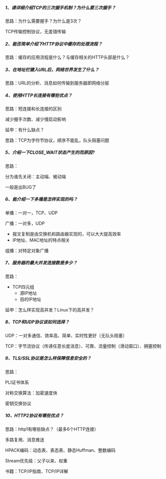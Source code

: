 ##### 1、请详细介绍TCP的三次握手机制？为什么要三次握手？

思路：为什么需要握手？为什么是3次？

TCP传输控制协议，无差错传输

##### 2、能否简单介绍下HTTP协议中缓存的处理流程？

思路：缓存的应用流程是什么？与缓存相关的HTTP头部是什么？

##### 3、在地址栏键入URL后，网络世界发生了什么？

思路：URL的分析、消息如何传输到服务器即网络分层

##### 4、使用HTTP长连接有哪些优点？

思路：短连接和长连接的区别

减少握手次数、减少慢启动影响

延申：有什么缺点？

思路：TCP为字符节协议，顺序不能乱，队头阻塞问题

##### 5、介绍一下CLOSE_WAIT状态产生的而原因?

思路：

分为谁先关闭：主动端、被动端

一般是出BUG了

##### 6、能介绍一下多播是怎样实现的吗？

单播：一对一，TCP、UDP

广播：一对多，UDP

- 报文复制是由交换机和路由器实现的，可以大大提高效率
- IP地址、MAC地址的特点相关

组播：对特定对象广播

##### 7、服务器的最大并发连接数是多少？

思路：

- TCP四元组
  - 源IP地址
  - 目的IP地址

延申：怎么样实现高并发？Linux下的高并发？

##### 8、TCP和UDP协议该如何选择？

UDP：一对多通信、效率高、简单、实时性更好（无队头阻塞）

TCP：字节流协议（传递任意长度消息）、可靠、流量控制（滑动窗口）、拥塞控制

##### 9、TLS/SSL协议是怎么样保障信息安全的？

思路：

PLI证书体系

对称交换算法：加密速度快

密钥交换协议

##### 10、HTTP2协议有哪些优点？

思路：http1有哪些缺点？（最多6个HTTP连接）

多路复用、消息推送        

HPACK编码：动态表、表态表、静态Huffman、整数编码

Stream优先级：父子以来、权重





书籍：TCP/IP指南、TCP/IP详解
